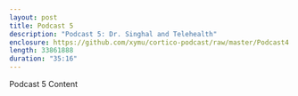 ```yaml
---
layout: post
title: Podcast 5
description: "Podcast 5: Dr. Singhal and Telehealth"
enclosure: https://github.com/xymu/cortico-podcast/raw/master/Podcast4.mp3
length: 33861888
duration: "35:16"
---
```

Podcast 5 Content
